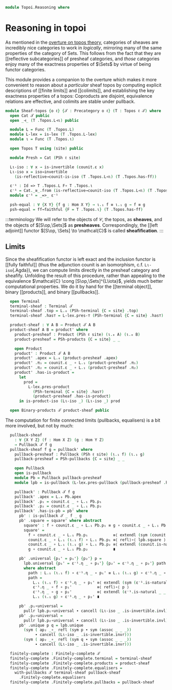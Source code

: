 <!--
```agda
open import Cat.CartesianClosed.Instances.PSh
open import Cat.Functor.Adjoint.Reflective
open import Cat.Diagram.Limit.Finite
open import Cat.Functor.Properties
open import Cat.Instances.Functor
open import Cat.Diagram.Pullback
open import Cat.Diagram.Terminal
open import Cat.Diagram.Product
open import Cat.Functor.Adjoint
open import Cat.Prelude

open import Topoi.Base

import Cat.Functor.Reasoning as Func
import Cat.Reasoning as Cat
```
-->

```agda
module Topoi.Reasoning where
```

# Reasoning in topoi

As mentioned in the [overture on topos theory], categories of sheaves
are incredibly nice categories to work in _logically_, mirroring many of
the same properties of the category of Sets. This follows from the fact
that they are \[\[reflective subcategories]] of presheaf categories, and
_those_ categories enjoy many of the exactness properties of $\Sets$ by
virtue of being functor categories.

[overture on topos theory]: Topoi.Base.html

This module provides a companion to the overture which makes it more
convenient to reason about a _particular_ sheaf topos by computing
explicit descriptions of [[finite limits]] and [[colimits]], and
establishing the key exactness properties of a topos: Coproducts are
disjoint, equivalence relations are effective, and colimits are stable
under pullback.

```agda
module Sheaf-topos {o ℓ} {𝒯 : Precategory o ℓ} (T : Topos ℓ 𝒯) where
  open Cat 𝒯 public
  open _⊣_ (T .Topos.L⊣ι) public

  module L = Func (T .Topos.L)
  module L-lex = is-lex (T .Topos.L-lex)
  module ι = Func (T .Topos.ι)

  open Topos T using (site) public

  module Presh = Cat (PSh ℓ site)

  Lι-iso : ∀ x → is-invertible (counit.ε x)
  Lι-iso x = iso→invertible
    (is-reflective→counit-is-iso (T .Topos.L⊣ι) (T .Topos.has-ff))

  ε⁻¹ : Id => T .Topos.L F∘ T .Topos.ι
  ε⁻¹ = Cat._≅_.from (is-reflective→counit-iso (T .Topos.L⊣ι) (T .Topos.has-ff))
  module ε⁻¹ = _=>_ ε⁻¹

  psh-equal : ∀ {X Y} {f g : Hom X Y} → ι.₁ f ≡ ι.₁ g → f ≡ g
  psh-equal = ff→faithful {F = T .Topos.ι} (T .Topos.has-ff)
```

:::terminology
We will refer to the objects of $\mathcal{C}$, the topos, as
**sheaves**, and the objects of $[S\op,\Sets]$ as **presheaves**.
Correspondingly, the [[left adjoint]] functor $[S\op, \Sets] \to
\mathcal{C}$ is called **sheafification**.
:::

## Limits

Since the sheafification functor is left exact and the inclusion functor
is [[fully faithful]] (thus the adjunction counit is an isomorphism, c.f.
`Lι-iso`{.Agda}), we can compute limits directly in the presheaf
category and sheafify. Unfolding the result of this procedure, rather
than appealing to the equivalence $\mathcal{C} \cong
[S\op,\Sets]^{L\iota}$, yields much better computational properties. We
do it by hand for the [[terminal object]], binary [[products]], and binary
[[pullbacks]].

```agda
  open Terminal
  terminal-sheaf : Terminal 𝒯
  terminal-sheaf .top = L.₀ (PSh-terminal {C = site} .top)
  terminal-sheaf .has⊤ = L-lex.pres-⊤ (PSh-terminal {C = site} .has⊤)

  product-sheaf : ∀ A B → Product 𝒯 A B
  product-sheaf A B = product' where
    product-presheaf : Product (PSh ℓ site) (ι.₀ A) (ι.₀ B)
    product-presheaf = PSh-products {C = site} _ _

    open Product
    product' : Product 𝒯 A B
    product' .apex = L.₀ (product-presheaf .apex)
    product' .π₁ = counit.ε _ ∘ L.₁ (product-presheaf .π₁)
    product' .π₂ = counit.ε _ ∘ L.₁ (product-presheaf .π₂)
    product' .has-is-product =
      let
        prod =
          L-lex.pres-product
            (PSh-terminal {C = site} .has⊤)
            (product-presheaf .has-is-product)
      in is-product-iso (Lι-iso _) (Lι-iso _) prod

  open Binary-products 𝒯 product-sheaf public
```

The computation for finite connected limits (pullbacks, equalisers) is a
bit more involved, but not by much:

```agda
  pullback-sheaf
    : ∀ {X Y Z} (f : Hom X Z) (g : Hom Y Z)
    → Pullback 𝒯 f g
  pullback-sheaf f g = pullback' where
    pullback-presheaf : Pullback (PSh ℓ site) (ι.₁ f) (ι.₁ g)
    pullback-presheaf = PSh-pullbacks {C = site} _ _

    open Pullback
    open is-pullback
    module Pb = Pullback pullback-presheaf
    module lpb = is-pullback (L-lex.pres-pullback (pullback-presheaf .has-is-pb))

    pullback' : Pullback 𝒯 f g
    pullback' .apex = L.₀ Pb.apex
    pullback' .p₁ = counit.ε _ ∘ L.₁ Pb.p₁
    pullback' .p₂ = counit.ε _ ∘ L.₁ Pb.p₂
    pullback' .has-is-pb = pb' where
      pb' : is-pullback 𝒯 _ f _ g
      pb' .square = square' where abstract
        square' : f ∘ counit.ε _ ∘ L.₁ Pb.p₁ ≡ g ∘ counit.ε _ ∘ L.₁ Pb.p₂
        square' =
          f ∘ counit.ε _ ∘ L.₁ Pb.p₁           ≡⟨ extendl (sym (counit.is-natural _ _ _)) ⟩
          counit.ε _ ∘ L.₁ (ι.₁ f) ∘ L.₁ Pb.p₁ ≡⟨ refl⟩∘⟨ lpb.square ⟩
          counit.ε _ ∘ L.₁ (ι.₁ g) ∘ L.₁ Pb.p₂ ≡⟨ extendl (counit.is-natural _ _ _) ⟩
          g ∘ counit.ε _ ∘ L.₁ Pb.p₂           ∎

      pb' .universal {p₁' = p₁'} {p₂'} p =
        lpb.universal {p₁' = ε⁻¹.η _ ∘ p₁'} {p₂' = ε⁻¹.η _ ∘ p₂'} path
        where abstract
          path : L.₁ (ι.₁ f) ∘ ε⁻¹.η _ ∘ p₁' ≡ L.₁ (ι.₁ g) ∘ ε⁻¹.η _ ∘ p₂'
          path =
            L.₁ (ι.₁ f) ∘ ε⁻¹.η _ ∘ p₁' ≡⟨ extendl (sym (ε⁻¹.is-natural _ _ _)) ⟩
            ε⁻¹.η _ ∘ f ∘ p₁'           ≡⟨ refl⟩∘⟨ p ⟩
            ε⁻¹.η _ ∘ g ∘ p₂'           ≡⟨ extendl (ε⁻¹.is-natural _ _ _) ⟩
            L.₁ (ι.₁ g) ∘ ε⁻¹.η _ ∘ p₂' ∎

      pb' .p₁∘universal =
        pullr lpb.p₁∘universal ∙ cancell (Lι-iso _ .is-invertible.invl)
      pb' .p₂∘universal =
        pullr lpb.p₂∘universal ∙ cancell (Lι-iso _ .is-invertible.invl)
      pb' .unique p q = lpb.unique
        (sym ( ap₂ _∘_ refl (sym p ∙ sym (assoc _ _ _))
             ∙ cancell (Lι-iso _ .is-invertible.invr)))
        (sym ( ap₂ _∘_ refl (sym q ∙ sym (assoc _ _ _))
             ∙ cancell (Lι-iso _ .is-invertible.invr)))

  finitely-complete : Finitely-complete 𝒯
  finitely-complete .Finitely-complete.terminal = terminal-sheaf
  finitely-complete .Finitely-complete.products = product-sheaf
  finitely-complete .Finitely-complete.equalisers =
    with-pullbacks 𝒯 terminal-sheaf pullback-sheaf
      .Finitely-complete.equalisers
  finitely-complete .Finitely-complete.pullbacks = pullback-sheaf
```
